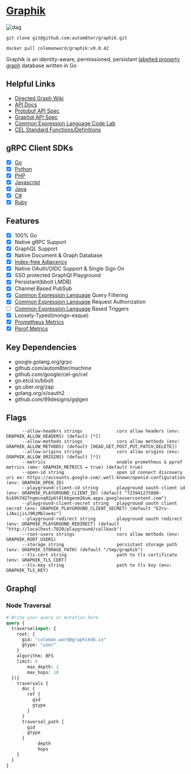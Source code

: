 # [Graphik](https://autom8ter.github.io/graphik/)

![dag](images/dag.png)

    git clone git@github.com:autom8ter/graphik.git
    
    docker pull colemanword/graphik:v0.0.42

Graphik is an identity-aware, permissioned, persistant [labelled property graph](https://en.wikipedia.org/wiki/Graph_database#Labeled-property_graph) database written in Go

## Helpful Links

- [Directed Graph Wiki](https://en.wikipedia.org/wiki/Directed_graph)
- [API Docs](https://autom8ter.github.io/graphik/)
- [Protobuf API Spec](https://github.com/autom8ter/graphik/blob/master/graphik.proto)
- [Graphql API Spec](https://github.com/autom8ter/graphik/blob/master/schema.graphql)
- [Common Expression Language Code Lab](https://codelabs.developers.google.com/codelabs/cel-go/index.html#0)
- [CEL Standard Functions/Definitions](https://github.com/google/cel-spec/blob/master/doc/langdef.md#standard-definitions)

## gRPC Client SDKs
- [x] [Go](https://github.com/autom8ter/graphik-client-go)
- [x] [Python](gen/grpc/python)
- [x] [PHP](gen/grpc/php)
- [x] [Javascript](gen/grpc/js)
- [x] [Java](gen/grpc/java)
- [x] [C#](gen/grpc/csharp)
- [x] [Ruby](gen/grpc/ruby)

## Features
- [x] 100% Go
- [x] Native gRPC Support
- [x] GraphQL Support
- [x] Native Document & Graph Database
- [x] [Index-free Adjacency](https://dzone.com/articles/the-secret-sauce-of-graph-databases)
- [x] Native OAuth/OIDC Support & Single Sign On
- [x] SSO protected GraphQl Playground
- [x] Persistant(bbolt LMDB)
- [x] Channel Based PubSub
- [x] [Common Expression Language](https://opensource.google/projects/cel) Query Filtering
- [x] [Common Expression Language](https://opensource.google/projects/cel) Request Authorization
- [ ] [Common Expression Language](https://opensource.google/projects/cel) Based Triggers
- [x] Loosely-Typed(mongo-esque)
- [x] [Prometheus Metrics](https://prometheus.io/)
- [x] [Pprof Metrics](https://blog.golang.org/pprof)

## Key Dependencies

- google.golang.org/grpc
- github.com/autom8ter/machine
- github.com/google/cel-go/cel
- go.etcd.io/bbolt
- go.uber.org/zap
- golang.org/x/oauth2
- github.com/99designs/gqlgen

## Flags

```text
      --allow-headers strings             cors allow headers (env: GRAPHIK_ALLOW_HEADERS) (default [*])
      --allow-methods strings             cors allow methods (env: GRAPHIK_ALLOW_METHODS) (default [HEAD,GET,POST,PUT,PATCH,DELETE])
      --allow-origins strings             cors allow origins (env: GRAPHIK_ALLOW_ORIGINS) (default [*])
      --metrics                           enable prometheus & pprof metrics (emv: GRAPHIK_METRICS = true) (default true)
      --open-id string                    open id connect discovery uri ex: https://accounts.google.com/.well-known/openid-configuration (env: GRAPHIK_OPEN_ID)
      --playground-client-id string       playground oauth client id (env: GRAPHIK_PLAYGROUND_CLIENT_ID) (default "723941275880-6i69h7d27ngmcnq02p6t8lbbgenm26um.apps.googleusercontent.com")
      --playground-client-secret string   playground oauth client secret (env: GRAPHIK_PLAYGROUND_CLIENT_SECRET) (default "E2ru-iJAxijisJ9RzMbloe4c")
      --playground-redirect string        playground oauth redirect (env: GRAPHIK_PLAYGROUND_REDIRECT) (default "http://localhost:7820/playground/callback")
      --root-users strings                cors allow methods (env: GRAPHIK_ROOT_USERS)
      --storage string                    persistant storage path (env: GRAPHIK_STORAGE_PATH) (default "/tmp/graphik")
      --tls-cert string                   path to tls certificate (env: GRAPHIK_TLS_CERT)
      --tls-key string                    path to tls key (env: GRAPHIK_TLS_KEY)
```

## Graphql

### Node Traversal
```graphql
# Write your query or mutation here
query {
  traverse(input: {
    root: {
      gid: "coleman.word@graphikdb.io"
      gtype: "user"
    }
    algorithm: BFS
    limit: 6
		max_depth: 1
		max_hops: 10
  }){
    traversals {
      doc {
        ref {
          gid
          gtype
        }
      }
      traversal_path {
        gid
        gtype
      }
			depth
			hops
    }
  }
}
```